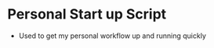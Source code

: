 Personal Start up Script
=============================

* Used to get my personal workflow up and running quickly
